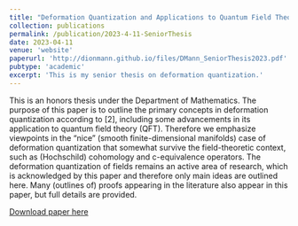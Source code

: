```yaml
---
title: "Deformation Quantization and Applications to Quantum Field Theory"
collection: publications
permalink: /publication/2023-4-11-SeniorThesis
date: 2023-04-11
venue: 'website'
paperurl: 'http://dionmann.github.io/files/DMann_SeniorThesis2023.pdf'
pubtype: 'academic'
excerpt: 'This is my senior thesis on deformation quantization.'
---
```


This is an honors thesis under the Department of Mathematics. The purpose of this paper is to outline the primary concepts in deformation quantization according to [2], including some advancements in its application to quantum field theory (QFT). Therefore we emphasize viewpoints in the “nice” (smooth finite-dimensional manifolds) case of deformation quantization that somewhat survive the field-theoretic context, such as (Hochschild) cohomology and c-equivalence operators. The deformation quantization of fields remains an active area of research, which is acknowledged by this paper and therefore only main ideas are outlined here. Many (outlines of) proofs appearing in the literature also appear in this paper, but full details are provided.

[Download paper here](http://dionmann.github.io/files/DMann_SeniorThesis2023.pdf)

